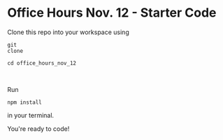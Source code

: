 Office Hours Nov. 12 - Starter Code
===================================

Clone this repo into your workspace using <pre><code>git clone</code></pre>
<pre><code>cd office_hours_nov_12</code></pre><br>
Run <pre><code>npm install</code></pre> in your terminal.

You're ready to code!

